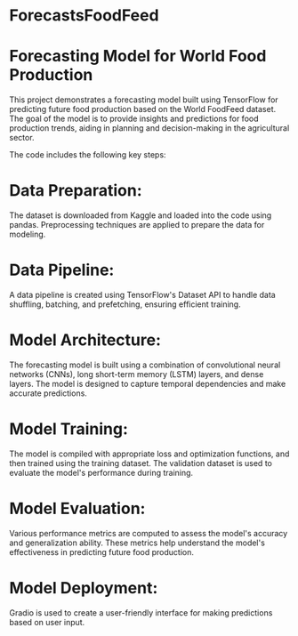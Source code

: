 # ForecastsFoodFeed

# Forecasting Model for World Food Production

This project demonstrates a forecasting model built using TensorFlow for predicting future food production based on the World FoodFeed dataset. The goal of the model is to provide insights and predictions for food production trends, aiding in planning and decision-making in the agricultural sector.

The code includes the following key steps:

# Data Preparation: 
The dataset is downloaded from Kaggle and loaded into the code using pandas. Preprocessing techniques are applied to prepare the data for modeling.

# Data Pipeline:
 A data pipeline is created using TensorFlow's Dataset API to handle data shuffling, batching, and prefetching, ensuring efficient training.

# Model Architecture: 
The forecasting model is built using a combination of convolutional neural networks (CNNs), long short-term memory (LSTM) layers, and dense layers. The model is designed to capture temporal dependencies and make accurate predictions.

# Model Training:
 The model is compiled with appropriate loss and optimization functions, and then trained using the training dataset. The validation dataset is used to evaluate the model's performance during training.

# Model Evaluation:
 Various performance metrics are computed to assess the model's accuracy and generalization ability. These metrics help understand the model's effectiveness in predicting future food production.

# Model Deployment:
 Gradio is used to create a user-friendly interface for making predictions based on user input.
